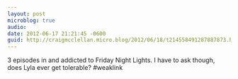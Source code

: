 ```yaml
---
layout: post
microblog: true
audio: 
date: 2012-06-17 21:21:45 -0600
guid: http://craigmcclellan.micro.blog/2012/06/18/t214558491287887873.html
---
```

3 episodes in and addicted to Friday Night Lights. I have to ask though, does Lyla ever get tolerable? #weaklink
